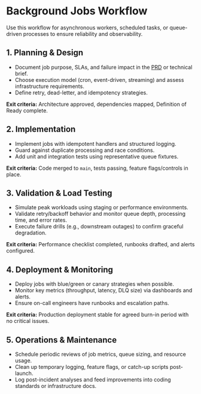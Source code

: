 # Background Jobs Workflow

Use this workflow for asynchronous workers, scheduled tasks, or queue-driven processes to ensure reliability and
observability.

## 1. Planning & Design
- Document job purpose, SLAs, and failure impact in the [PRD](../templates/PRD.md) or technical brief.
- Choose execution model (cron, event-driven, streaming) and assess infrastructure requirements.
- Define retry, dead-letter, and idempotency strategies.

**Exit criteria:** Architecture approved, dependencies mapped, Definition of Ready complete.

## 2. Implementation
- Implement jobs with idempotent handlers and structured logging.
- Guard against duplicate processing and race conditions.
- Add unit and integration tests using representative queue fixtures.

**Exit criteria:** Code merged to `main`, tests passing, feature flags/controls in place.

## 3. Validation & Load Testing
- Simulate peak workloads using staging or performance environments.
- Validate retry/backoff behavior and monitor queue depth, processing time, and error rates.
- Execute failure drills (e.g., downstream outages) to confirm graceful degradation.

**Exit criteria:** Performance checklist completed, runbooks drafted, and alerts configured.

## 4. Deployment & Monitoring
- Deploy jobs with blue/green or canary strategies when possible.
- Monitor key metrics (throughput, latency, DLQ size) via dashboards and alerts.
- Ensure on-call engineers have runbooks and escalation paths.

**Exit criteria:** Production deployment stable for agreed burn-in period with no critical issues.

## 5. Operations & Maintenance
- Schedule periodic reviews of job metrics, queue sizing, and resource usage.
- Clean up temporary logging, feature flags, or catch-up scripts post-launch.
- Log post-incident analyses and feed improvements into coding standards or infrastructure docs.

